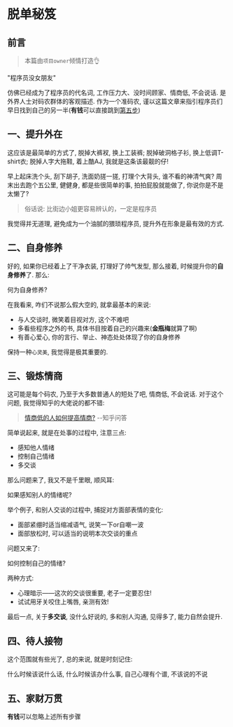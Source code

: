 # 脱单秘笈

## 前言

> 本篇由`项目owner`倾情打造👌

"程序员没女朋友"

仿佛已经成为了程序员的代名词, 工作压力大、没时间顾家、情商低, 不会说话. 是外界人士对码农群体的客观描述. 作为一个准码农, 谨以这篇文章来指引程序员们早日找到自己的另一半(**有钱**可以直接跳到[第五步](#五家财万贯))

## 一、提升外在

这应该是最简单的方式了, 脱掉大裤衩, 换上工装裤; 脱掉破洞格子衫, 换上低调T-shirt衣; 脱掉人字大拖鞋, 着上酷AJ, 我就是这条该最靓的仔!

早上起床洗个头, 刮下胡子, 洗面奶搓一搓, 打理个大背头, 谁不看的神清气爽? 周末出去跑个五公里, 健健身, 都是些很简单的事, 拍拍屁股就能做了, 你说你是不是太懒了?

> 俗话说: 比街边小姐更容易辨认的，一定是程序员

我觉得并无道理, 避免成为一个油腻的猥琐程序员, 提升外在形象是最有效的方式.

## 二、自身修养

好的, 如果你已经着上了干净衣装, 打理好了帅气发型, 那么接着, 时候提升你的**自身修养**了. 那么:

何为自身修养?

在我看来, 咋们不说那么假大空的, 就拿最基本的来说:

- 与人交谈时, 微笑着目视对方, 这个不难吧
- 多看些程序之外的书, 具体书目按着自己的兴趣来(**金瓶梅**就算了啊)
- 有善心爱心, 你的言行、举止、神态处处体现了你的自身修养

保持一种`心灵美`, 我觉得是极其重要的.

## 三、锻炼情商

这可能是每个码农, 乃至于大多数普通人的短处了吧, 情商低, 不会说话. 对于这个问题, 我觉得知乎的大佬说的都不错:

> [情商低的人如何提高情商?](https://www.zhihu.com/question/24565276) --知乎问答

简单说起来, 就是在处事的过程中, 注意三点:

- 感知他人情绪
- 控制自己情绪
- 多交谈

那么问题来了, 我又不是千里眼, 顺风耳:

如果感知别人的情绪呢?

举个例子, 和别人交谈的过程中, 捕捉对方面部表情的变化:

- 面部紧绷时适当缩减语气, 说笑一下or自嘲一波
- 面部放松时, 可以适当的说明本次交谈的重点

问题又来了:

如何控制自己的情绪?

两种方式:

- 心理暗示——这次的交谈很重要, 老子一定要忍住!
- 试试用牙关咬住上嘴唇, 亲测有效!

最后一点, 关于**多交谈**, 没什么好说的, 多和别人沟通, 见得多了, 能力自然会提升.

## 四、待人接物

这个范围就有些光了, 总的来说, 就是时刻记住:

什么时候该说什么话, 什么时候该办什么事, 自己心理有个谱, 不该说的不说

## 五、家财万贯

**有钱**可以忽略上述所有步骤